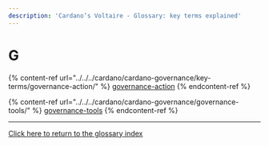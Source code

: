 ```yaml
---
description: 'Cardano’s Voltaire - Glossary: key terms explained'
---
```


# G

{% content-ref url="../../../cardano/cardano-governance/key-terms/governance-action/" %}
[governance-action](../../../cardano/cardano-governance/key-terms/governance-action/)
{% endcontent-ref %}

{% content-ref url="../../../cardano/cardano-governance/governance-tools/" %}
[governance-tools](../../../cardano/cardano-governance/governance-tools/)
{% endcontent-ref %}

***

[Click here to return to the glossary index](../)
